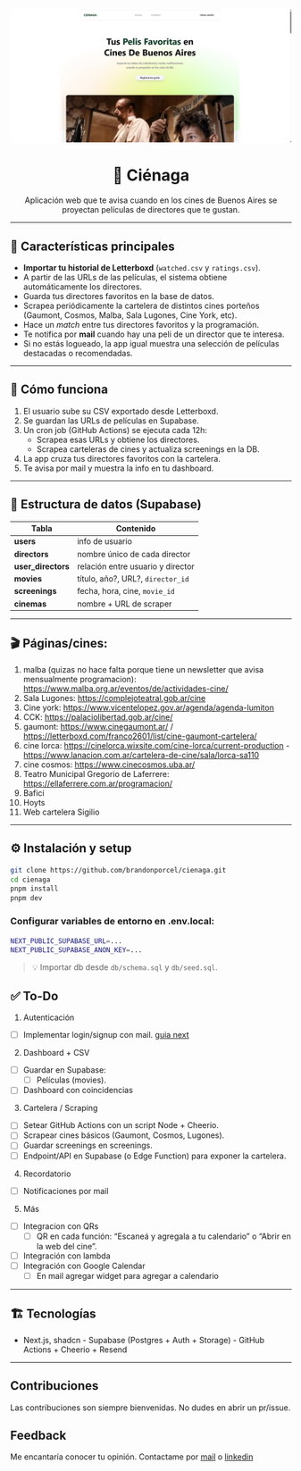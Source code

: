 <p align="center">
<img src="public/og.png" alt="Cienaga Screenshot" />
</p>

<h1 align="center">🌊 Ciénaga</h1>

<p align="center">Aplicación web que te avisa cuando en los cines de Buenos Aires se proyectan películas de directores que te gustan.</p>

---

## 🚀 Características principales

- **Importar tu historial de Letterboxd** (`watched.csv` y `ratings.csv`).
- A partir de las URLs de las películas, el sistema obtiene automáticamente los directores.
- Guarda tus directores favoritos en la base de datos.
- Scrapea periódicamente la cartelera de distintos cines porteños (Gaumont, Cosmos, Malba, Sala Lugones, Cine York, etc).
- Hace un _match_ entre tus directores favoritos y la programación.
- Te notifica por **mail** cuando hay una peli de un director que te interesa.
- Si no estás logueado, la app igual muestra una selección de películas destacadas o recomendadas.

---

## 🔄 Cómo funciona

1. El usuario sube su CSV exportado desde Letterboxd.
2. Se guardan las URLs de películas en Supabase.
3. Un cron job (GitHub Actions) se ejecuta cada 12h:
   - Scrapea esas URLs y obtiene los directores.
   - Scrapea carteleras de cines y actualiza screenings en la DB.
4. La app cruza tus directores favoritos con la cartelera.
5. Te avisa por mail y muestra la info en tu dashboard.

---

## 📂 Estructura de datos (Supabase)

| Tabla              | Contenido                         |
| ------------------ | --------------------------------- |
| **users**          | info de usuario                   |
| **directors**      | nombre único de cada director     |
| **user_directors** | relación entre usuario y director |
| **movies**         | título, año?, URL?, `director_id` |
| **screenings**     | fecha, hora, cine, `movie_id`     |
| **cinemas**        | nombre + URL de scraper           |

---

## 🎬 Páginas/cines:

1. malba (quizas no hace falta porque tiene un newsletter que avisa mensualmente programacion): https://www.malba.org.ar/eventos/de/actividades-cine/
2. Sala Lugones: https://complejoteatral.gob.ar/cine
3. Cine york: https://www.vicentelopez.gov.ar/agenda/agenda-lumiton
4. CCK: https://palaciolibertad.gob.ar/cine/
5. gaumont: https://www.cinegaumont.ar/ / https://letterboxd.com/franco2601/list/cine-gaumont-cartelera/
6. cine lorca: https://cinelorca.wixsite.com/cine-lorca/current-production - https://www.lanacion.com.ar/cartelera-de-cine/sala/lorca-sa110
7. cine cosmos: https://www.cinecosmos.uba.ar/
8. Teatro Municipal Gregorio de Laferrere: https://ellaferrere.com.ar/programacion/
9. Bafici
10. Hoyts
11. Web cartelera Sigilio

---

## ⚙️ Instalación y setup

```bash
git clone https://github.com/brandonporcel/cienaga.git
cd cienaga
pnpm install
pnpm dev
```

### Configurar variables de entorno en .env.local:

```bash
NEXT_PUBLIC_SUPABASE_URL=...
NEXT_PUBLIC_SUPABASE_ANON_KEY=...
```

> 💡 Importar db desde `db/schema.sql` y `db/seed.sql`.

## ✅ To-Do

1. Autenticación

- [ ] Implementar login/signup con mail. [guia next](https://nextjs.org/docs/app/guides/authentication)

2. Dashboard + CSV

- [ ] Guardar en Supabase:
  - [ ] Películas (movies).
- [ ] Dashboard con coincidencias

3. Cartelera / Scraping

- [ ] Setear GitHub Actions con un script Node + Cheerio.
- [ ] Scrapear cines básicos (Gaumont, Cosmos, Lugones).
- [ ] Guardar screenings en screenings.
- [ ] Endpoint/API en Supabase (o Edge Function) para exponer la cartelera.

4. Recordatorio

- [ ] Notificaciones por mail

5. Más

- [ ] Integracion con QRs
  - [ ] QR en cada función: “Escaneá y agregala a tu calendario” o “Abrir en la web del cine”.
- [ ] Integración con lambda
- [ ] Integración con Google Calendar
  - [ ] En mail agregar widget para agregar a calendario

---

## 🏗️ Tecnologías

- Next.js, shadcn - Supabase (Postgres + Auth + Storage) - GitHub Actions + Cheerio + Resend

---

## Contribuciones

Las contribuciones son siempre bienvenidas. No dudes en abrir un pr/issue.

## Feedback

Me encantaría conocer tu opinión. Contactame por [mail](brandon7.7porcel@gmail.com) o [linkedin](https://www.linkedin.com/in/brandonporcel/)

<!--
utils
- https://gasti.pro/en/
- https://v0.app/chat/pointer-ai-landing-page-b3xq2HC1JCs
- https://www.miscuentas.com.ar/dashboard
- https://ui.shadcn.com/blocks: A dashboard with sidebar, charts and data table
- https://youtu.be/XgqCh2FwNVY: 2. How to add Google OAuth in Nextjs with Supabase | Server Component | Server Action | Google Login
 -->
